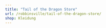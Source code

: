 ```yaml
---
title: "Tail of the Dragon Store"
url: /robbinsville/tail-of-the-dragon-store/
shop: Kleidung
---
```

